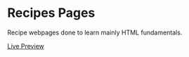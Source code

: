#  Recipes Pages
Recipe webpages done to learn mainly HTML fundamentals.

[Live Preview](https://itben-h.github.io/my-odin-projects/foundations/01-recipes-pages/)